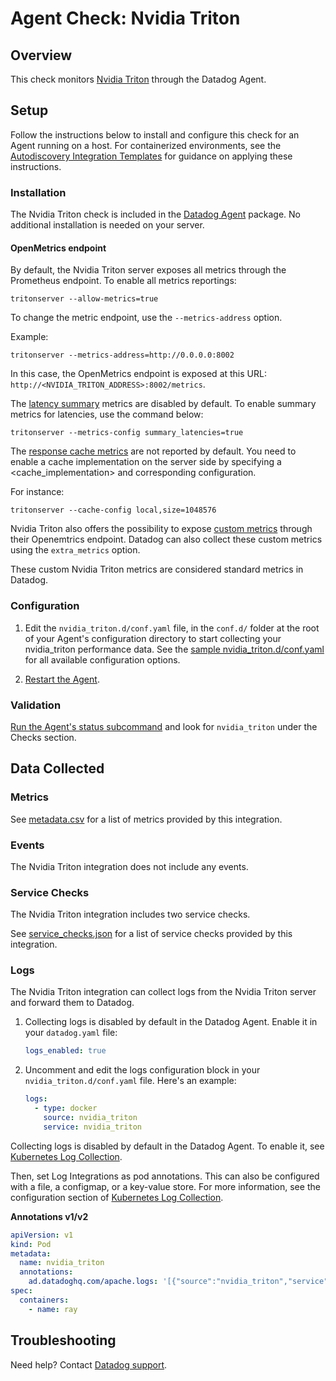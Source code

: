 # Agent Check: Nvidia Triton

## Overview

This check monitors [Nvidia Triton][1] through the Datadog Agent.

## Setup

Follow the instructions below to install and configure this check for an Agent running on a host. For containerized environments, see the [Autodiscovery Integration Templates][3] for guidance on applying these instructions.

### Installation

The Nvidia Triton check is included in the [Datadog Agent][2] package.
No additional installation is needed on your server.

#### OpenMetrics endpoint

By default, the Nvidia Triton server exposes all metrics through the Prometheus endpoint.
To enable all metrics reportings:

```
tritonserver --allow-metrics=true
```

To change the metric endpoint, use the `--metrics-address` option.

Example:

```
tritonserver --metrics-address=http://0.0.0.0:8002
```

In this case, the OpenMetrics endpoint is exposed at this URL: `http://<NVIDIA_TRITON_ADDRESS>:8002/metrics`.

The [latency summary][10] metrics are disabled by default. To enable summary metrics for latencies, use the command below:

```
tritonserver --metrics-config summary_latencies=true
```

The [response cache metrics][11] are not reported by default. You need to enable a cache implementation on the server side by specifying a <cache_implementation> and corresponding configuration.

For instance:

```
tritonserver --cache-config local,size=1048576
```

Nvidia Triton also offers the possibility to expose [custom metrics][12] through their Openemtrics endpoint. Datadog can also collect these custom metrics using the `extra_metrics` option.
<div class="alert alert-warning">These custom Nvidia Triton metrics are considered standard metrics in Datadog.</div>

### Configuration

1. Edit the `nvidia_triton.d/conf.yaml` file, in the `conf.d/` folder at the root of your Agent's configuration directory to start collecting your nvidia_triton performance data. See the [sample nvidia_triton.d/conf.yaml][4] for all available configuration options.

2. [Restart the Agent][5].

### Validation

[Run the Agent's status subcommand][6] and look for `nvidia_triton` under the Checks section.

## Data Collected

### Metrics

See [metadata.csv][7] for a list of metrics provided by this integration.

### Events

The Nvidia Triton integration does not include any events.

### Service Checks

The Nvidia Triton integration includes two service checks.

See [service_checks.json][8] for a list of service checks provided by this integration.

### Logs

The Nvidia Triton integration can collect logs from the Nvidia Triton server and forward them to Datadog.

<!-- xxx tabs xxx -->
<!-- xxx tab "Host" xxx -->

1. Collecting logs is disabled by default in the Datadog Agent. Enable it in your `datadog.yaml` file:

   ```yaml
   logs_enabled: true
   ```

2. Uncomment and edit the logs configuration block in your `nvidia_triton.d/conf.yaml` file. Here's an example:

   ```yaml
   logs:
     - type: docker
       source: nvidia_triton
       service: nvidia_triton
   ```

<!-- xxz tab xxx -->
<!-- xxx tab "Kubernetes" xxx -->

Collecting logs is disabled by default in the Datadog Agent. To enable it, see [Kubernetes Log Collection][13].

Then, set Log Integrations as pod annotations. This can also be configured with a file, a configmap, or a key-value store. For more information, see the configuration section of [Kubernetes Log Collection][14].


**Annotations v1/v2**

```yaml
apiVersion: v1
kind: Pod
metadata:
  name: nvidia_triton
  annotations:
    ad.datadoghq.com/apache.logs: '[{"source":"nvidia_triton","service":"nvidia_triton"}]'
spec:
  containers:
    - name: ray
```

<!-- xxz tab xxx -->
<!-- xxz tabs xxx -->


## Troubleshooting

Need help? Contact [Datadog support][9].


[1]: https://www.nvidia.com/en-us/ai-data-science/products/triton-inference-server/
[2]: /account/settings/agent/latest
[3]: https://docs.datadoghq.com/agent/kubernetes/integrations/
[4]: https://github.com/DataDog/integrations-core/blob/master/nvidia_triton/datadog_checks/nvidia_triton/data/conf.yaml.example
[5]: https://docs.datadoghq.com/agent/guide/agent-commands/#start-stop-and-restart-the-agent
[6]: https://docs.datadoghq.com/agent/guide/agent-commands/#agent-status-and-information
[7]: https://github.com/DataDog/integrations-core/blob/master/nvidia_triton/metadata.csv
[8]: https://github.com/DataDog/integrations-core/blob/master/nvidia_triton/assets/service_checks.json
[9]: https://docs.datadoghq.com/help/
[10]: https://docs.nvidia.com/deeplearning/triton-inference-server/user-guide/docs/user_guide/metrics.html#summaries
[11]: https://docs.nvidia.com/deeplearning/triton-inference-server/user-guide/docs/user_guide/metrics.html#response-cache-metrics
[12]: https://docs.nvidia.com/deeplearning/triton-inference-server/user-guide/docs/user_guide/metrics.html#custom-metrics
[13]: https://docs.datadoghq.com/agent/kubernetes/log/#setup
[14]: https://docs.datadoghq.com/agent/kubernetes/log/#configuration
